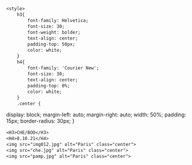 
<html lang="en">
<head>
    <meta name="viewport" content="width=device-width, initial-scale=1">
    <link href="bootstrap.css" rel="stylesheet">

    <style>
        h3{
            font-family: Helvetica;
            font-size: 30;
            font-weight: bolder;
            text-align: center;
            padding-top: 50px;
            color: white;
        }
        h4{
            font-family: 'Courier New';
            font-size: 30;    
            text-align: center;
            padding-top: 0%;
            color: white;
        }
        .center {
  display: block;
  margin-left: auto;
  margin-right: auto;
  width: 50%;
  padding: 15px;
  border-radius: 30px;
}
    </style>
</head>
<body>
    <div class="row">
    <div class="col-lg-3">
    </div>
<div class="col-lg-6" id ="name">
    
    <H3>CHE/BOO</H3>
    <H4>8.10.21</H4>
    <img src="img012.jpg" alt="Paris" class="center">
    <img src="che.jpg" alt="Paris" class="center">
    <img src="pamp.jpg" alt="Paris" class="center">
</div>
<div class="col-lg-3">
</div>
</div>
</body>
</html>
